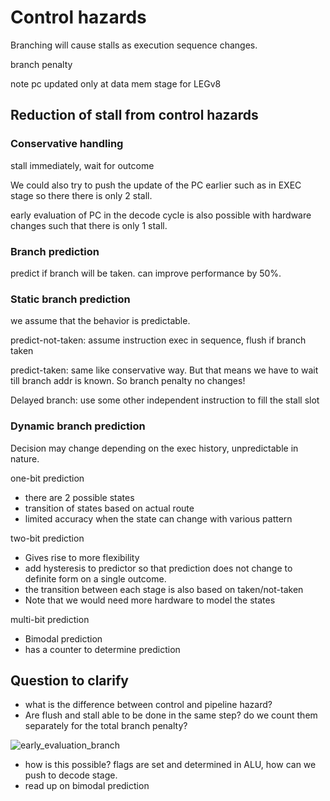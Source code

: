 # Control hazards

Branching will cause stalls as execution sequence changes.

branch penalty

note pc updated only at data mem stage for LEGv8

## Reduction of stall from control hazards

### Conservative handling

stall immediately, wait for outcome

We could also try to push the update of the PC earlier such as in EXEC stage
so there there is only 2 stall.

early evaluation of PC in the decode cycle is also possible with hardware changes
such that there is only 1 stall.

### Branch prediction

predict if branch will be taken. can improve performance by 50%.

### Static branch prediction

we assume that the behavior is predictable.

predict-not-taken: assume instruction exec in sequence, flush if branch taken

predict-taken: same like conservative way. But that means we have to wait till branch
addr is known. So branch penalty no changes!

Delayed branch: use some other independent instruction to fill the stall slot

### Dynamic branch prediction

Decision may change depending on the exec history, unpredictable in nature.

one-bit prediction

- there are 2 possible states
- transition of states based on actual route
- limited accuracy when the state can change with various pattern

two-bit prediction

- Gives rise to more flexibility
- add hysteresis to predictor so that prediction does not change to definite form
  on a single outcome.
- the transition between each stage is also based on taken/not-taken
- Note that we would need more hardware to model the states

multi-bit prediction

- Bimodal prediction
- has a counter to determine prediction

## Question to clarify

- what is the difference between control and pipeline hazard?
- Are flush and stall able to be done in the same step? do we count them separately
  for the total branch penalty?

![early_evaluation_branch](data/early_evaluation_branch.png)

- how is this possible? flags are set and determined in ALU, how can we push to
  decode stage.
- read up on bimodal prediction
